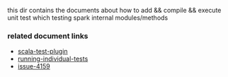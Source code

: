 this dir contains the documents about how to 
add && compile && execute  unit test which testing spark internal modules/methods

### related document links
* [scala-test-plugin](http://www.scalatest.org/user_guide/using_the_scalatest_maven_plugin)
* [running-individual-tests](https://spark.apache.org/developer-tools.html)
* [issue-4159](https://issues.apache.org/jira/browse/SPARK-4159)

